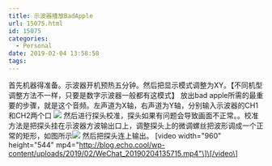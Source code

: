 ```yaml
---
title: 示波器播放BadApple
url: 15075.html
id: 15075
categories:
  - Personal
date: 2019-02-04 13:58:58
tags:
---
```


首先机器得准备。示波器开机预热五分钟。然后把显示模式调整为XY。【不同机型调整方法不一样，只要是数字示波器一般都有这模式】 放出bad apple所需的最重要的步骤，就是这个音频。左声道为X轴，右声道为Y轴，分别输入示波器的CH1和CH2两个口 ![](http://blog.echo.cool/wp-content/uploads/2019/02/Capture-1.jpg) 然后进行探头校准，探头如果有问题会导致画面不正常。。校准方法是把探头挂在示波器方波输出口上，调整探头上的微调螺丝把波形调成一个正常的矩形，如图所示![](http://blog.echo.cool/wp-content/uploads/2019/02/示波器播放badapple.jpg) 然后把探头连上输出。 \[video width="960" height="544" mp4="http://blog.echo.cool/wp-content/uploads/2019/02/WeChat_20190204135715.mp4"\]\[/video\]